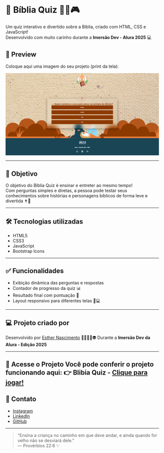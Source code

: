 # 📖 Bíblia Quiz 🙏🏻🎮

Um quiz interativo e divertido sobre a Bíblia, criado com HTML, CSS e JavaScript!  
Desenvolvido com muito carinho durante a **Imersão Dev - Alura 2025** 💻

## 📸 Preview

Coloque aqui uma imagem do seu projeto (print da tela):

![Preview do Bíblia Quiz](./img/capaProjeto.png)

---

## 🎯 Objetivo

O objetivo do Bíblia Quiz é ensinar e entreter ao mesmo tempo!  
Com perguntas simples e diretas, a pessoa pode testar seus conhecimentos sobre histórias e personagens bíblicos de forma leve e divertida ✝️💬

---

## 🛠️ Tecnologias utilizadas

- HTML5
- CSS3
- JavaScript
- Bootstrap Icons

---

## ✅ Funcionalidades

- Exibição dinâmica das perguntas e respostas
- Contador de progresso da quiz 📊
- Resultado final com pontuação 🎉
- Layout responsivo para diferentes telas 📱💻

---

## 💻 Projeto criado por

Desenvolvido por [Esther Nascimento](https://github.com/esthernascimento) 💚👩🏻‍💻👽
Durante a **Imersão Dev da Alura - Edição 2025**

---

🔗 Acesse o Projeto
Você pode conferir o projeto funcionando aqui:
👉 Blibia Quiz - [Clique para jogar!](https://esthernascimento.github.io/quiz-biblico/)
---

## 📲 Contato

- [Instagram](https://www.instagram.com/esthernascimentooficial) 
- [LinkedIn](https://www.linkedin.com/in/esthernascimentooficial)  
- [GitHub](https://github.com/esthernascimento) 

---

> “Ensina a criança no caminho em que deve andar, e ainda quando for velho não se desviará dele.”  
> — Provérbios 22:6 ✨


